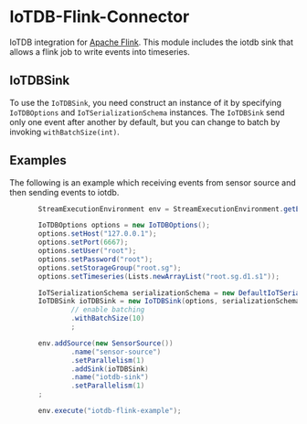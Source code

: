 <!--

    Licensed to the Apache Software Foundation (ASF) under one
    or more contributor license agreements.  See the NOTICE file
    distributed with this work for additional information
    regarding copyright ownership.  The ASF licenses this file
    to you under the Apache License, Version 2.0 (the
    "License"); you may not use this file except in compliance
    with the License.  You may obtain a copy of the License at

        http://www.apache.org/licenses/LICENSE-2.0

    Unless required by applicable law or agreed to in writing,
    software distributed under the License is distributed on an
    "AS IS" BASIS, WITHOUT WARRANTIES OR CONDITIONS OF ANY
    KIND, either express or implied.  See the License for the
    specific language governing permissions and limitations
    under the License.

-->
# IoTDB-Flink-Connector

IoTDB integration for [Apache Flink](https://flink.apache.org/). This module includes the iotdb sink that allows a flink job to write events into timeseries.

## IoTDBSink
To use the `IoTDBSink`,  you need construct an instance of it by specifying `IoTDBOptions` and `IoTSerializationSchema` instances.
The `IoTDBSink` send only one event after another by default, but you can change to batch by invoking `withBatchSize(int)`. 

## Examples
The following is an example which receiving events from sensor source and then sending events to iotdb.

 ```java
        StreamExecutionEnvironment env = StreamExecutionEnvironment.getExecutionEnvironment();

        IoTDBOptions options = new IoTDBOptions();
        options.setHost("127.0.0.1");
        options.setPort(6667);
        options.setUser("root");
        options.setPassword("root");
        options.setStorageGroup("root.sg");
        options.setTimeseries(Lists.newArrayList("root.sg.d1.s1"));

        IoTSerializationSchema serializationSchema = new DefaultIoTSerializationSchema();
        IoTDBSink ioTDBSink = new IoTDBSink(options, serializationSchema)
                // enable batching
                .withBatchSize(10)
                ;

        env.addSource(new SensorSource())
                .name("sensor-source")
                .setParallelism(1)
                .addSink(ioTDBSink)
                .name("iotdb-sink")
                .setParallelism(1)
        ;

        env.execute("iotdb-flink-example");
 ```
